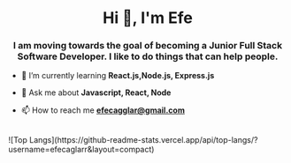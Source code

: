 <h1 align="center">Hi 👋, I'm Efe</h1>
<h3 align="center">I am moving towards the goal of becoming a Junior Full Stack Software Developer. I like to do things that can help people.</h3>

- 🌱 I’m currently learning **React.js,Node.js, Express.js**

- 💬 Ask me about **Javascript, React, Node**

- 📫 How to reach me **efecagglar@gmail.com**

<br/>
![Top Langs](https://github-readme-stats.vercel.app/api/top-langs/?username=efecaglarr&layout=compact)

<!---
efecaglarr/efecaglarr is a ✨ special ✨ repository because its `README.md` (this file) appears on your GitHub profile.
You can click the Preview link to take a look at your changes.
--->

